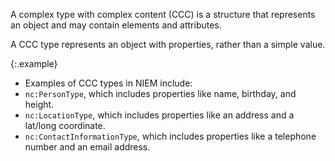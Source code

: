 
A complex type with complex content (CCC) is a structure that represents an object and may contain elements and attributes.

A CCC type represents an object with properties, rather than a simple value.

{:.example}
- Examples of CCC types in NIEM include:
- `nc:PersonType`, which includes properties like name, birthday, and height.
- `nc:LocationType`, which includes properties like an address and a lat/long coordinate.
- `nc:ContactInformationType`, which includes properties like a telephone number and an email address.
